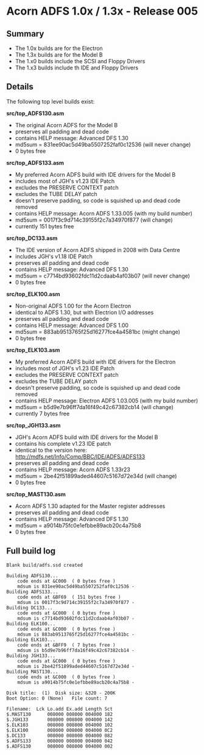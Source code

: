 # Acorn ADFS 1.0x / 1.3x - Release 005

## Summary

* The 1.0x builds are for the Electron
* The 1.3x builds are for the Model B
* The 1.x0 builds include the SCSI and Floppy Drivers
* The 1.x3 builds include th IDE and Floppy Drivers

## Details

The following top level builds exist:

__src/top_ADFS130.asm__

* The original Acorn ADFS for the Model B
* preserves all padding and dead code
* contains HELP message: Advanced DFS 1.30
* md5sum = 831ee90ac5d49ba5507252faf0c12536 (will never change)
* 0 bytes free

__src/top_ADFS133.asm__

* My preferred Acorn ADFS build with IDE drivers for the Model B
* includes most of JGH's v1.23 IDE Patch
* excludes the PRESERVE CONTEXT patch
* excludes the TUBE DELAY patch
* doesn't preserve padding, so code is squished up and dead code removed
* contains HELP message: Acorn ADFS 1.33.005 (with my build number)
* md5sum = 0017f3c9d714c39155f2c7a34970f877 (will change)
* currently 151 bytes free

__src/top_DC133.asm__

* The IDE version of Acorn ADFS shipped in 2008 with Data Centre
* includes JGH's v1.18 IDE Patch
* preserves all padding and dead code
* contains HELP message: Advanced DFS 1.30
* md5sum = c7714bd93602fdc11d2cdaab4af03b07 (will never change)
* 0 bytes free

__src/top_ELK100.asm__

* Non-original ADFS 1.00 for the Acorn Electron
* identical to ADFS 1.30, but with Electrion I/O addresses
* preserves all padding and dead code
* contains HELP message: Advanced DFS 1.00
* md5sum = 883ab9513765f25d16277fce4a4581bc (might change)
* 0 bytes free

__src/top_ELK103.asm__

* My preferred Acorn ADFS build with IDE drivers for the Electron
* includes most of JGH's v1.23 IDE Patch
* excludes the PRESERVE CONTEXT patch
* excludes the TUBE DELAY patch
* doesn't preserve padding, so code is squished up and dead code removed
* contains HELP message: Electron ADFS 1.03.005 (with my build number)
* md5sum = b5d9e7b96ff7da16f49c42c67382cb14 (will change)
* currently 7 bytes free

__src/top_JGH133.asm__

* JGH's Acorn ADFS build with IDE drivers for the Model B
* contains his complete v1.23 IDE patch
* identical to the version here: http://mdfs.net/Info/Comp/BBC/IDE/ADFS/ADFS133
* preserves all padding and dead code
* contains HELP message: Acorn ADFS 1.33r23
* md5sum = 2be42f51899aded44607c5167d72e34d (will change)
* 0 bytes free

__src/top_MAST130.asm__

* Acorn ADFS 1.30 adapted for the Master register addresses
* preserves all padding and dead code
* contains HELP message: Advanced DFS 1.30
* md5sum = a9014b75fc0e1efbbe89acb20c4a75b8
* 0 bytes free

## Full build log
```
Blank build/adfs.ssd created

Building ADFS130...
    code ends at &C000  ( 0 bytes free )
    mdsum is 831ee90ac5d49ba5507252faf0c12536 -
Building ADFS133...
    code ends at &BF69  ( 151 bytes free )
    mdsum is 0017f3c9d714c39155f2c7a34970f877 -
Building DC133...
    code ends at &C000  ( 0 bytes free )
    mdsum is c7714bd93602fdc11d2cdaab4af03b07 -
Building ELK100...
    code ends at &C000  ( 0 bytes free )
    mdsum is 883ab9513765f25d16277fce4a4581bc -
Building ELK103...
    code ends at &BFF9  ( 7 bytes free )
    mdsum is b5d9e7b96ff7da16f49c42c67382cb14 -
Building JGH133...
    code ends at &C000  ( 0 bytes free )
    mdsum is 2be42f51899aded44607c5167d72e34d -
Building MAST130...
    code ends at &C000  ( 0 bytes free )
    mdsum is a9014b75fc0e1efbbe89acb20c4a75b8 -

Disk title:  (1)  Disk size: &320 - 200K
Boot Option: 0 (None)   File count: 7

Filename:  Lck Lo.add Ex.add Length Sct
$.MAST130      008000 008000 004000 182
$.JGH133       008000 008000 004000 142
$.ELK103       008000 008000 004000 102
$.ELK100       008000 008000 004000 0C2
$.DC133        008000 008000 004000 082
$.ADFS133      008000 008000 004000 042
$.ADFS130      008000 008000 004000 002
```
